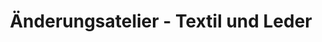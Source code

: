 ---
title: "Änderungsatelier - Textil und Leder"
url: /hannover/aenderungsatelier-textil-und-leder/
shop: Schneiderei
---